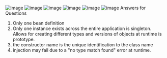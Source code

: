 ![image](https://github.com/user-attachments/assets/9f0aa9d0-e5cf-48cf-8ab5-f68bdd3ae72d)
![image](https://github.com/user-attachments/assets/06adecd3-c285-4b46-938c-c35ac30f4cb5)
![image](https://github.com/user-attachments/assets/718dcab6-9799-419c-afbf-511b3f8e3626)
![image](https://github.com/user-attachments/assets/ed2d0944-a65e-4752-b7e5-d9f235ce94eb)
![image](https://github.com/user-attachments/assets/19a7cbce-7e45-4dc3-bf31-712bb12ae0e7)
![image](https://github.com/user-attachments/assets/a96c0bf0-47f1-40c3-bd2b-fd271c198037)
Answers for Questions
1. Only one bean definition
2. Only one instance exists across the entire application is singleton. Allows for creating different types and versions of objects at runtime is prototype.
3. the constructor name is the unique identification to the class name
4. injection may fail due to a "no type match found" error at runtime.

